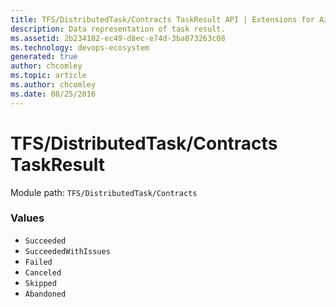 ```yaml
---
title: TFS/DistributedTask/Contracts TaskResult API | Extensions for Azure DevOps Services
description: Data representation of task result.
ms.assetid: 2b234182-ec49-d8ec-e74d-3ba873263c08
ms.technology: devops-ecosystem
generated: true
author: chcomley
ms.topic: article
ms.author: chcomley
ms.date: 08/25/2016
---
```


# TFS/DistributedTask/Contracts TaskResult

Module path: `TFS/DistributedTask/Contracts`

### Values

* `Succeeded` 
* `SucceededWithIssues` 
* `Failed` 
* `Canceled` 
* `Skipped` 
* `Abandoned` 
